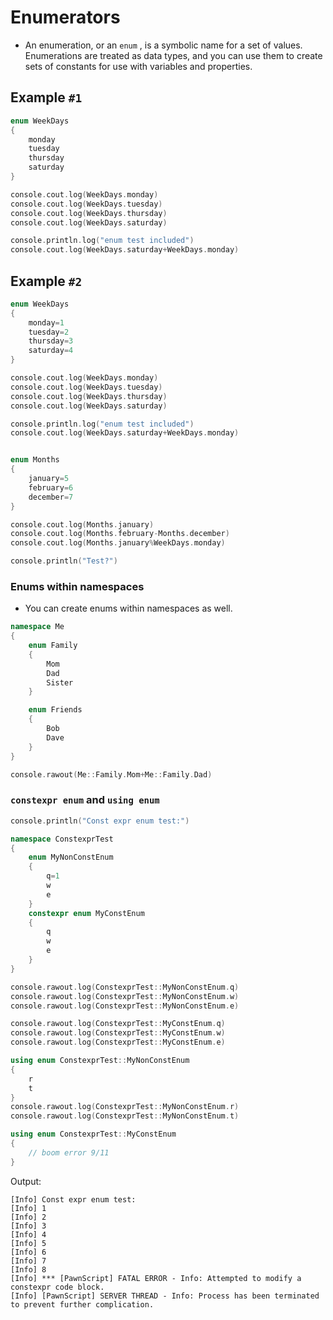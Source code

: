 # Enumerators

- An enumeration, or an `enum` , is a symbolic name for a set of values. Enumerations are treated as data types, and you can use them to create sets of constants for use with variables and properties.

## Example `#1`

```cpp
enum WeekDays
{
	monday
	tuesday
	thursday
	saturday
}

console.cout.log(WeekDays.monday)
console.cout.log(WeekDays.tuesday)
console.cout.log(WeekDays.thursday)
console.cout.log(WeekDays.saturday)

console.println.log("enum test included")
console.cout.log(WeekDays.saturday+WeekDays.monday)
```

## Example `#2`

```cpp
enum WeekDays
{
	monday=1
	tuesday=2
	thursday=3
	saturday=4
}

console.cout.log(WeekDays.monday)
console.cout.log(WeekDays.tuesday)
console.cout.log(WeekDays.thursday)
console.cout.log(WeekDays.saturday)

console.println.log("enum test included")
console.cout.log(WeekDays.saturday+WeekDays.monday)


enum Months
{
	january=5
	february=6
	december=7
}

console.cout.log(Months.january)
console.cout.log(Months.february-Months.december)
console.cout.log(Months.january%WeekDays.monday)

console.println("Test?")
```

### Enums within namespaces
- You can create enums within namespaces as well.

```cpp
namespace Me
{
	enum Family
	{
		Mom
		Dad
		Sister
	}

	enum Friends
	{
		Bob
		Dave
	}
}

console.rawout(Me::Family.Mom+Me::Family.Dad)
```

### `constexpr enum` and `using enum`

```cpp
console.println("Const expr enum test:")

namespace ConstexprTest
{
	enum MyNonConstEnum
	{
		q=1
		w
		e
	}
	constexpr enum MyConstEnum
	{
		q
		w
		e
	}
}

console.rawout.log(ConstexprTest::MyNonConstEnum.q)
console.rawout.log(ConstexprTest::MyNonConstEnum.w)
console.rawout.log(ConstexprTest::MyNonConstEnum.e)

console.rawout.log(ConstexprTest::MyConstEnum.q)
console.rawout.log(ConstexprTest::MyConstEnum.w)
console.rawout.log(ConstexprTest::MyConstEnum.e)

using enum ConstexprTest::MyNonConstEnum
{
	r
	t
}
console.rawout.log(ConstexprTest::MyNonConstEnum.r)
console.rawout.log(ConstexprTest::MyNonConstEnum.t)

using enum ConstexprTest::MyConstEnum
{
	// boom error 9/11
}
```

Output:
```
[Info] Const expr enum test:
[Info] 1
[Info] 2
[Info] 3
[Info] 4
[Info] 5
[Info] 6
[Info] 7
[Info] 8
[Info] *** [PawnScript] FATAL ERROR - Info: Attempted to modify a constexpr code block.
[Info] [PawnScript] SERVER THREAD - Info: Process has been terminated to prevent further complication.
```
